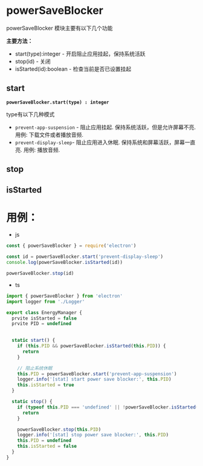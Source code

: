 # powerSaveBlocker

powerSaveBlocker 模块主要有以下几个功能



**主要方法：**

- start(type):integer - 开启阻止应用挂起，保持系统活跃
- stop(id)                 - 关闭
- isStarted(id):boolean - 检查当前是否已设置挂起





## start

**`powerSaveBlocker.start(type) : integer`**

type有以下几种模式

- `prevent-app-suspension` - 阻止应用挂起. 保持系统活跃，但是允许屏幕不亮. 用例: 下载文件或者播放音频.
- `prevent-display-sleep`- 阻止应用进入休眠. 保持系统和屏幕活跃，屏幕一直亮. 用例: 播放音频.





## stop





## isStarted





# 用例：

- js

```js
const { powerSaveBlocker } = require('electron')

const id = powerSaveBlocker.start('prevent-display-sleep')
console.log(powerSaveBlocker.isStarted(id))

powerSaveBlocker.stop(id)
```



- ts

```typescript
import { powerSaveBlocker } from 'electron'
import logger from './Logger'

export class EnergyManager {
  prvite isStarted = false
  prvite PID = undefined
    

  static start() {
    if (this.PID && powerSaveBlocker.isStarted(this.PID)) {
      return
    }

    // 阻止系统休眠
    this.PID = powerSaveBlocker.start('prevent-app-suspension')
    logger.info('[stat] start power save blocker:', this.PID)
    this.isStarted = true
  }

  static stop() {
    if (typeof this.PID === 'undefined' || !powerSaveBlocker.isStarted(this.PID)) {
      return
    }

    powerSaveBlocker.stop(this.PID)
    logger.info('[stat] stop power save blocker:', this.PID)
    this.PID = undefined
    this.isStarted = false
  }
}

```

